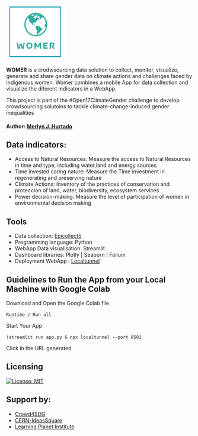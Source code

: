 <img src="https://github.com/merlynjocol/WOMER/blob/main/Images/WOMERLOGO_NOT_BACKGROUND_GREE-removebg-preview.png?raw=true" width="160" height="150">

**WOMER** is a crodwsourcing data solution to collect, monitor, visualize, generate and share gender data on climate actions and challenges faced by indigenous women. Womer combines a mobile App for data collection and visualize the diferent indicators in a WebApp.  

This project is part of the #Open17ClimateGender challenge to develop crowdsourcing solutoins to tackle climate-change-induced gender inequalities

#### **Author:** [Merlyn J. Hurtado](https://github.com/merlynjocol)

## Data indicators: 
- Access to Natural Resources: Measure the access to Natural Resources in time and type, including water,land and energy sources
- Time invested caring nature: Measure the Time investment in regenerating and preserving nature
- Climate Actions: Inventory of the practices of conservation and proteccion of land, water, biodiversity, ecosystem services
- Power decision-making: Measure the level of participation of women in environmental decision making

## Tools

- Data collection: [Epicollect5](https://five.epicollect.net/)
- Programming language: Python
- WebApp Data visualisation: Streamlit
- Dashboard libraries: Plotly | Seaborn | Folium
- Deployment WebApp : [Localtunnel](https://github.com/localtunnel/localtunnel)

##  Guidelines to Run the App from your Local Machine with Google Colab

Download and Open the Google Colab file

```
Runtime / Run all
```
Start Your App
```
!streamlit run app.py & npx localtunnel --port 8501
```
Click in the URL generated


## Licensing

[![License: MIT](https://img.shields.io/badge/License-MIT-yellow.svg)](https://opensource.org/licenses/MIT)

## Support by: 

- [Crowd4SDG](https://crowd4sdg.eu/)
- [CERN-IdeasSquare](http://ideasquare.cern/home) 
- [Learning Planet Institute](https://www.learningplanetinstitute.org/en/community)
